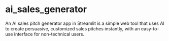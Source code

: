 # ai_sales_generator
An AI sales pitch generator app in Streamlit is a simple web tool that uses AI to create persuasive, customized sales pitches instantly, with an easy-to-use interface for non-technical users.
